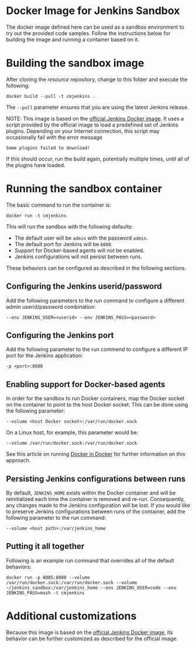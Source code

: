 # Docker Image for Jenkins Sandbox

The docker image defined here can be used as a sandbox environment to try out the provided
code samples.  Follow the instructions below for building the image and running a container
based on it.

# Building the sandbox image

After cloning the _resource_ repository, change to this folder and execute the following:

```
docker build --pull -t cmjenkins .
```

The `--pull` parameter ensures that you are using the latest Jenkins release.

NOTE: This image is based on the [official Jenkins Docker image](https://github.com/jenkinsci/docker).
It uses a script provided by the official image to load a predefined set of Jenkins plugins.
Depending on your Internet connection, this script may occasionally fail with the error message
```
Some plugins failed to download!
```
If this should occur, run the build again, potentially multiple times, until all of the plugins
have loaded.

# Running the sandbox container

The basic command to run the container is:

```
docker run -t cmjenkins
```

This will run the sandbox with the following defaults:
- The default user will be ```admin``` with the password ```admin```.
- The default port for Jenkins will be ```8080```.
- Support for Docker-based agents will not be enabled.
- Jenkins configurations will not persist between runs.

These behaviors can be configured as described in the following sections.

## Configuring the Jenkins userid/password

Add the following parameters to the run command to configure a different admin userid/password
combination:

```
--env JENKINS_USER=<userid> --env JENKINS_PASS=<password>
```

## Configuring the Jenkins port

Add the following parameter to the run commend to configure a different IP port for the
Jenkins application:

```
-p <port>:8080
```

## Enabling support for Docker-based agents

In order for the sandbox to run Docker containers, map the Docker socket on the container
to point to the host Docker socket.  This can be done using the following parameter:

```
--volume <host Docker socket>:/var/run/docker.sock
```

On a Linux host, for example, this parameter would be:

```
--volume /var/run/docker.sock:/var/run/docker.sock
```

See this article on running [Docker in Docker](https://jpetazzo.github.io/2015/09/03/do-not-use-docker-in-docker-for-ci/)
for further information on this approach.

## Persisting Jenkins configurations between runs

By default, ```JENKINS_HOME``` exists within the Docker container and will be reinitialized
each time the container is removed and re-run.  Consequently, any changes made to the Jenkins
configuration will be lost.  If you would like to preserve Jenkins configurations between
runs of the container, add the following parameter to the run command:

```
--volume <host path>:/var/jenkins_home
```

## Putting it all together

Following is an example run command that overrides all of the default behaviors:

```
docker run -p 8085:8080 --volume /var/run/docker.sock:/var/run/docker.sock --volume ~/jenkins_sandbox:/var/jenkins_home --env JENKINS_USER=code --env JENKINS_PASS=mash -t cmjenkins
```

# Additional customizations

Because this image is based on the [official Jenkins Docker image](https://github.com/jenkinsci/docker),
its behavior can be further customized as described for the official image.
